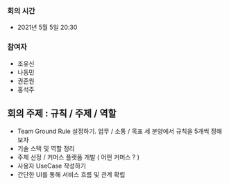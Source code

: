 ### 회의 시간
- 2021년 5월 5일 20:30

### 참여자
- 조유신
- 나동민
- 권준원
- 홍석주

## 회의 주제 : 규칙 / 주제 / 역할
- Team Ground Rule 설정하기. 업무 / 소통 / 목표 세 분양에서 규칙을 5개씩 정해보자
- 기술 스택 및 역할 정리
- 주제 선정 / 커머스 플랫폼 개발 ( 어떤 커머스 ? )
- 사용자 UseCase 작성하기
- 간단한 UI를 통해 서비스 흐름 및 관계 확립
